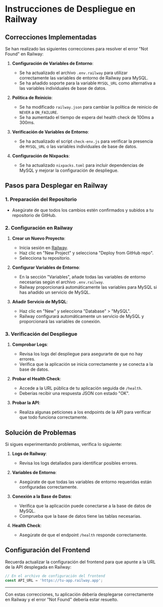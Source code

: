 # Instrucciones de Despliegue en Railway

## Correcciones Implementadas

Se han realizado las siguientes correcciones para resolver el error "Not Found" en Railway:

1. **Configuración de Variables de Entorno**:
   - Se ha actualizado el archivo `.env.railway` para utilizar correctamente las variables de entorno de Railway para MySQL.
   - Se ha añadido soporte para la variable `MYSQL_URL` como alternativa a las variables individuales de base de datos.

2. **Política de Reinicio**:
   - Se ha modificado `railway.json` para cambiar la política de reinicio de `NEVER` a `ON_FAILURE`.
   - Se ha aumentado el tiempo de espera del health check de 100ms a 300ms.

3. **Verificación de Variables de Entorno**:
   - Se ha actualizado el script `check-env.js` para verificar la presencia de `MYSQL_URL` o las variables individuales de base de datos.

4. **Configuración de Nixpacks**:
   - Se ha actualizado `nixpacks.toml` para incluir dependencias de MySQL y mejorar la configuración de despliegue.

## Pasos para Desplegar en Railway

### 1. Preparación del Repositorio

- Asegúrate de que todos los cambios estén confirmados y subidos a tu repositorio de GitHub.

### 2. Configuración en Railway

1. **Crear un Nuevo Proyecto**:
   - Inicia sesión en [Railway](https://railway.app/).
   - Haz clic en "New Project" y selecciona "Deploy from GitHub repo".
   - Selecciona tu repositorio.

2. **Configurar Variables de Entorno**:
   - En la sección "Variables", añade todas las variables de entorno necesarias según el archivo `.env.railway`.
   - Railway proporcionará automáticamente las variables para MySQL si has añadido un servicio de MySQL.

3. **Añadir Servicio de MySQL**:
   - Haz clic en "New" y selecciona "Database" > "MySQL".
   - Railway configurará automáticamente un servicio de MySQL y proporcionará las variables de conexión.

### 3. Verificación del Despliegue

1. **Comprobar Logs**:
   - Revisa los logs del despliegue para asegurarte de que no hay errores.
   - Verifica que la aplicación se inicia correctamente y se conecta a la base de datos.

2. **Probar el Health Check**:
   - Accede a la URL pública de tu aplicación seguida de `/health`.
   - Deberías recibir una respuesta JSON con estado "OK".

3. **Probar la API**:
   - Realiza algunas peticiones a los endpoints de la API para verificar que todo funciona correctamente.

## Solución de Problemas

Si sigues experimentando problemas, verifica lo siguiente:

1. **Logs de Railway**:
   - Revisa los logs detallados para identificar posibles errores.

2. **Variables de Entorno**:
   - Asegúrate de que todas las variables de entorno requeridas están configuradas correctamente.

3. **Conexión a la Base de Datos**:
   - Verifica que la aplicación puede conectarse a la base de datos de MySQL.
   - Comprueba que la base de datos tiene las tablas necesarias.

4. **Health Check**:
   - Asegúrate de que el endpoint `/health` responde correctamente.

## Configuración del Frontend

Recuerda actualizar la configuración del frontend para que apunte a la URL de la API desplegada en Railway:

```javascript
// En el archivo de configuración del frontend
const API_URL = 'https://tu-app.railway.app';
```

---

Con estas correcciones, tu aplicación debería desplegarse correctamente en Railway y el error "Not Found" debería estar resuelto.